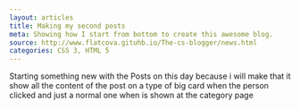 ```yaml
---
layout: articles
title: Making my second posts
meta: Showing how I start from bottom to create this awesome blog.
source: http://www.flatcova.gituhb.io/The-cs-blogger/news.html
categories: CSS 3, HTML 5
---
```


Starting something new with the Posts on this day because i will make that it show all the content of the post on a type of big card when the person clicked and just a normal one when is shown at the category page